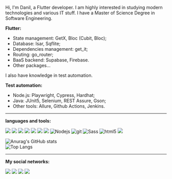 Hi, I'm Danil, a Flutter developer. I am highly interested in studying modern technologies and various IT stuff.
I have a Master of Science Degree in Software Engineering. 

**Flutter:**
- State management: GetX, Bloc (Cubit, Bloc);
- Database: Isar, Sqflite;
- Dependencies management: get_it;
- Routing: go_router;
- BaaS backend: Supabase, Firebase.
- Other packages...

I also have knowledge in test automation.

**Test automation:**
- Node.js: Playwright, Cypress, Hardhat;
- Java: JUnit5, Selenium, REST Assure, Gson;
- Other tools: Allure, Github Actions, Jenkins.

------------
**languages and tools:**  
<p>
  <img src="https://img.shields.io/badge/-Visual%20Studio%20Code-23A9F2?style=flat-square&logo=Visual%20Studio%20Code&logoColor=white"/>
  <img src="https://img.shields.io/badge/Flutter-02569B?style=flat-square&logo=flutter&logoColor=white"/>
  <img src="https://img.shields.io/badge/dart-%230175C2.svg?style=flat-square&logo=dart&logoColor=white"/>
  <img src="https://img.shields.io/badge/Supabase-3ECF8E?style=flat-square&logo=supabase&logoColor=white"/>
  <img src="https://img.shields.io/badge/Firebase-039BE5?style=flat-square&logo=Firebase&logoColor=white"/>
  <img src="https://img.shields.io/badge/postgres-%23316192.svg?style=flat-square&logo=postgresql&logoColor=white"/>
  <img src="https://img.shields.io/badge/-MySQL-F29111?style=flat-square&logo=MySQL&logoColor=white"/>
  <img alt="Nodejs" src="https://img.shields.io/badge/-Nodejs-43853d?style=flat-square&logo=Node.js&logoColor=white" />
  <img alt="git" src="https://img.shields.io/badge/-Git-F05032?style=flat-square&logo=git&logoColor=white" />
  <img alt="Sass" src="https://img.shields.io/badge/-Sass-CC6699?style=flat-square&logo=sass&logoColor=white" />
  <img alt="html5" src="https://img.shields.io/badge/-HTML5-E34F26?style=flat-square&logo=html5&logoColor=white" />
  <img src="https://img.shields.io/badge/-Vue.js-42B883?style=flat-square&logo=Vue.js&logoColor=white"/>
</p>

![Anurag's GitHub stats](https://github-readme-stats-yokawaiik.vercel.app/api?username=yokawaiik&theme=onedark&show_icons=true)
<br/>
![Top Langs](https://github-readme-stats-yokawaiik.vercel.app/api/top-langs/?username=yokawaiik&layout=compact&theme=onedark)

------------
**My social networks:**
<p>
  <a href="https://mail.google.com/mail/u/0/#search/yokawaiik%40gmail.com"><img src="https://img.shields.io/badge/Gmail-D14836?style=for-the-badge&logo=gmail&logoColor=white"/></a>
  <a href="https://instagram.com/yokawaiik"><img src="https://img.shields.io/badge/instagram-E4405F.svg?style=for-the-badge&logo=instagram&logoColor=white"/></a>
  <a href="https://linkedin.com/in/danil-shubin"><img src="https://img.shields.io/badge/linkedin-0077B5.svg?style=for-the-badge&logo=linkedin&logoColor=white"/></a>
  <a href="https://t.me/yokawaiik"><img src="https://img.shields.io/badge/Telegram-2CA5E0?style=for-the-badge&logo=telegram&logoColor=white"/></a>
</p>
